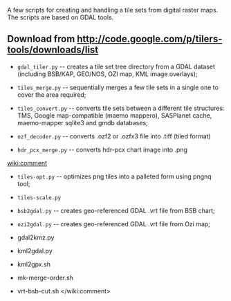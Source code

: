 A few scripts for creating and handling a tile sets from digital raster maps. The scripts are based on GDAL tools.

Download from http://code.google.com/p/tilers-tools/downloads/list
----
 * `gdal_tiler.py` -- creates a tile set tree directory from a GDAL dataset (including BSB/KAP, GEO/NOS, OZI map, KML image overlays);

 * `tiles_merge.py` -- sequentially merges a few tile sets in a single one to cover the area required;
 * `tiles_convert.py` -- converts tile sets between a different tile structures: TMS, Google map-compatible (maemo mappero), SASPlanet cache, maemo-mapper sqlite3 and gmdb databases;

 * `ozf_decoder.py` -- converts .ozf2 or .ozfx3 file into .tiff (tiled format)
 * `hdr_pcx_merge.py` -- converts hdr-pcx chart image into .png

<wiki:comment>
 * `tiles-opt.py` -- optimizes png tiles into a palleted form using pngnq tool;
 * `tiles-scale.py`

 * `bsb2gdal.py` -- creates geo-referenced GDAL .vrt file from BSB chart;
 * `ozi2gdal.py` -- creates geo-referenced GDAL .vrt file from Ozi map;
 * gdal2kmz.py
 * kml2gdal.py
 * kml2gpx.sh
 * mk-merge-order.sh
 * vrt-bsb-cut.sh
</wiki:comment>
